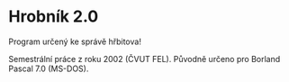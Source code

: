 # Hrobník 2.0
Program určený ke správě hřbitova!

Semestrální práce z roku 2002 (ČVUT FEL). Původně určeno pro Borland Pascal 7.0 (MS-DOS).


